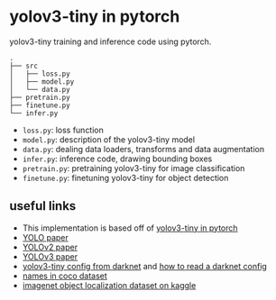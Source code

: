# yolov3-tiny in pytorch

yolov3-tiny training and inference code using pytorch.

```
.
├── src
│   ├── loss.py
│   ├── model.py
│   └── data.py
├── pretrain.py
├── finetune.py
└── infer.py
```

* `loss.py`: loss function
* `model.py`: description of the yolov3-tiny model
* `data.py`: dealing data loaders, transforms and data augmentation
* `infer.py`: inference code, drawing bounding boxes
* `pretrain.py`: pretraining yolov3-tiny for image classification
* `finetune.py`: finetuning yolov3-tiny for object detection

## useful links

* This implementation is based off of [yolov3-tiny in pytorch](https://github.com/ValentinFigue/TinyYOLOv3-PyTorch)
* [YOLO paper](https://arxiv.org/pdf/1506.02640)
* [YOLOv2 paper](https://arxiv.org/pdf/1612.08242)
* [YOLOv3 paper](https://arxiv.org/pdf/1804.02767)
* [yolov3-tiny config from darknet](https://github.com/pjreddie/darknet/blob/master/cfg/yolov3-tiny.cfg) and [how to read a darknet config](https://github.com/AlexeyAB/darknet/wiki#meaning-of-configuration-parameters-in-the-cfg-files)
* [names in coco dataset](https://tech.amikelive.com/node-718/what-object-categories-labels-are-in-coco-dataset/)
* [imagenet object localization dataset on kaggle](https://www.kaggle.com/competitions/imagenet-object-localization-challenge/data)
